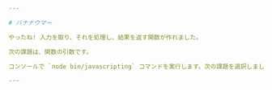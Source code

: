 ```yaml
---

# バナナウマー

やったね! 入力を取り、それを処理し、結果を返す関数が作れました。

次の課題は、関数の引数です。

コンソールで `node bin/javascripting` コマンドを実行します。次の課題を選択しましょう。

---
```

